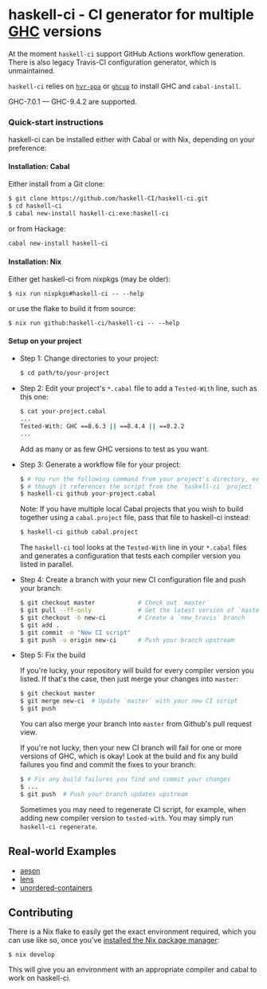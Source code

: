 haskell-ci - CI generator for multiple [GHC](http://haskell.org/ghc) versions
=============================================================================

At the moment `haskell-ci` support GitHub Actions workflow generation.
There is also legacy Travis-CI configuration generator, which is unmaintained.

`haskell-ci` relies on [`hvr-ppa`](https://launchpad.net/~hvr/+archive/ubuntu/ghc)
or [`ghcup`](https://www.haskell.org/ghcup/) to install GHC
and `cabal-install`.

GHC-7.0.1 &mdash; GHC-9.4.2 are supported.

### Quick-start instructions

haskell-ci can be installed either with Cabal or with Nix, depending on your
preference:

#### Installation: Cabal

Either install from a Git clone:

```bash
$ git clone https://github.com/haskell-CI/haskell-ci.git
$ cd haskell-ci
$ cabal new-install haskell-ci:exe:haskell-ci
```

or from Hackage:

```bash
cabal new-install haskell-ci
```

#### Installation: Nix

Either get haskell-ci from nixpkgs (may be older):

```
$ nix run nixpkgs#haskell-ci -- --help
```

or use the flake to build it from source:

```
$ nix run github:haskell-ci/haskell-ci -- --help
```

#### Setup on your project

* Step 1: Change directories to your project:

    ```bash
    $ cd path/to/your-project
    ```

* Step 2: Edit your project's `*.cabal` file to add a `Tested-With` line, such as this one:

    ```bash
    $ cat your-project.cabal
    ...
    Tested-With: GHC ==8.6.3 || ==8.4.4 || ==8.2.2
    ...
    ```
    
    Add as many or as few GHC versions to test as you want.

* Step 3: Generate a workflow file for your project:

    ```bash
    $ # You run the following command from your project's directory, even
    $ # though it references the script from the `haskell-ci` project
    $ haskell-ci github your-project.cabal
    ```

    Note: If you have multiple local Cabal projects that you wish to build together
    using a `cabal.project` file, pass that file to haskell-ci instead:
    ```bash
    $ haskell-ci github cabal.project
    ```

    The `haskell-ci` tool looks at the `Tested-With` line in your
    `*.cabal` files and generates a configuration that tests each compiler
    version you listed in parallel.

* Step 4: Create a branch with your new CI configuration file and push your branch:

    ```bash
    $ git checkout master            # Check out `master`
    $ git pull --ff-only             # Get the latest version of `master`
    $ git checkout -b new-ci         # Create a `new_travis` branch
    $ git add .
    $ git commit -m "New CI script"
    $ git push -u origin new-ci      # Push your branch upstream
    ```
    
* Step 5: Fix the build

    If you're lucky, your repository will build for every compiler version
    you listed.  If that's the case, then just merge your changes into `master`:
    
    ```bash
    $ git checkout master
    $ git merge new-ci  # Update `master` with your new CI script
    $ git push
    ```
    
    You can also merge your branch into `master` from Github's pull request view.
    
    If you're not lucky, then your new CI branch will fail for one or more
    versions of GHC, which is okay!  Look at the build and fix any build failures
    you find and commit the fixes to your branch:
    
    ```bash
    $ # Fix any build failures you find and commit your changes
    $ ...
    $ git push  # Push your branch updates upstream
    ```
    
    Sometimes you may need to regenerate CI script, for example, when
    adding new compiler version to `tested-with`.
    You may simply run `haskell-ci regenerate`.

Real-world Examples
-------------------

 - [aeson](https://github.com/haskell/aeson)
 - [lens](https://github.com/ekmett/lens)
 - [unordered-containers](https://github.com/haskell-unordered-containers/unordered-containers)

## Contributing

There is a Nix flake to easily get the exact environment required, which you
can use like so, once you've [installed the Nix package manager][nix-install]:

```
$ nix develop
```

This will give you an environment with an appropriate compiler and cabal to
work on haskell-ci.

[nix-install]: https://nixos.org/download.html#download-nix
